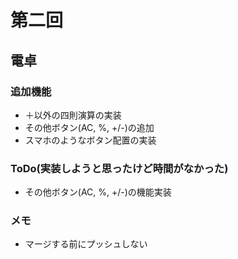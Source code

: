 # 第二回
## 電卓
### 追加機能
- ＋以外の四則演算の実装
- その他ボタン(AC, %, +/-)の追加
- スマホのようなボタン配置の実装


### ToDo(実装しようと思ったけど時間がなかった)
- その他ボタン(AC, %, +/-)の機能実装


### メモ
- マージする前にプッシュしない